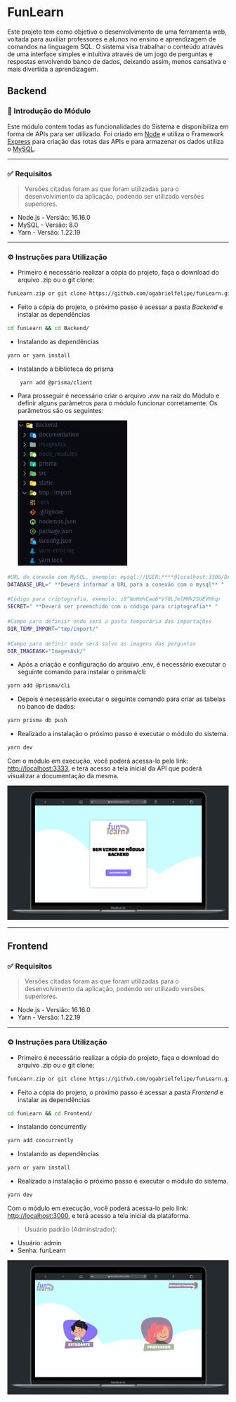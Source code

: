 # FunLearn
    
Este projeto tem como objetivo o desenvolvimento de uma ferramenta web, voltada para auxiliar professores e alunos no ensino e aprendizagem de comandos na linguagem SQL. O sistema visa trabalhar o conteúdo através de uma interface simples e intuitiva através de um jogo de perguntas e respostas envolvendo banco de dados, deixando assim, menos cansativa e mais divertida a aprendizagem.


## Backend

### 📄 Introdução do Módulo

Este módulo contem todas as funcionalidades do Sistema e disponibiliza em forma de APIs para ser utilizado. Foi criado em [Node](https://nodejs.org/en/) e utiliza o Framework [Express](http://expressjs.com/) para criação das rotas das APIs e para armazenar os dados utiliza o [MySQL](https://www.mysql.com/).

---

### ✅ Requisitos

> Versões citadas foram as que foram utilizadas para o desenvolvimento da aplicação, podendo ser utilizado versões superiores.
> 
- Node.js - Versião: 16.16.0
- MySQL - Versão: 8.0
- Yarn - Versão: 1.22.19

---

### ⚙ Instruções para Utilização

- Primeiro é necessário realizar a cópia do projeto, faça o download do arquivo .zip ou o git clone:

```bash
funLearn.zip or git clone https://github.com/ogabrielfelipe/funLearn.git
```

- Feito a cópia do projeto, o próximo passo é acessar a pasta *Backend*  e instalar as dependências

```bash
cd funLearn && cd Backend/
```

- Instalando as dependências

```bash
yarn or yarn install
```

- Instalando a biblioteca do prisma
```
    yarn add @prisma/client
```

- Para prosseguir é necessário criar o arquivo *.env* na raiz do Módulo e definir alguns parâmetros para o módulo funcionar corretamente. Os parâmetros são os seguintes:
    
    ![organizacao_dir](Backend/static/organizacao_dir.png)
    

```bash
#URL de conexão com MySQL, exemplo: mysql://USER:****@localhost:3306/DATABASE
DATABASE_URL=" **Deverá informar a URL para a conexão com o mysql** "

#Código para criptografia, exemplo: i8^NoHm%Cao6*Vf0LJmlMHk2SUEVHhqr
SECRET=" **Deverá ser preenchido com o código para criptografia** "

#Campo para definiir onde será a pasta temporária das importações
DIR_TEMP_IMPORT="tmp/import/"

#Campo para definir onde será salvo as imagens das perguntas
DIR_IMAGEASK="ImagesAsk/"
```

- Após a criação e configuração do arquivo .env, é necessário executar o seguinte comando para instalar o prisma/cli:

```bash
yarn add @prisma/cli
```

- Depois é necessário executar o seguinte comando para criar as tabelas no banco de dados:

```bash
yarn prisma db push
```

- Realizado a instalação o próximo passo é executar o módulo do sistema.

```bash
yarn dev
```

Com o módulo em execução, você poderá acessa-lo pelo link: [http://localhost:3333](http://localhost:3333/), e terá acesso a tela inicial da API que poderá visualizar a documentação da mesma.

![demo_initial](Backend/static/demo_initial.png)


---

## Frontend


### ✅ Requisitos

> Versões citadas foram as que foram utilizadas para o desenvolvimento da aplicação, podendo ser utilizado versões superiores.
> 
- Node.js - Versião: 16.16.0
- Yarn - Versão: 1.22.19

---

### ⚙ Instruções para Utilização

- Primeiro é necessário realizar a cópia do projeto, faça o download do arquivo .zip ou o git clone:

```bash
funLearn.zip or git clone https://github.com/ogabrielfelipe/funLearn.git
```

- Feito a cópia do projeto, o próximo passo é acessar a pasta *Frontend*  e instalar as dependências

```bash
cd funLearn && cd Frontend/
```

- Instalando concurrently

```bash
yarn add concurrently
```

- Instalando as dependências

```bash
yarn or yarn install
```

- Realizado a instalação o próximo passo é executar o módulo do sistema.

```bash
yarn dev
```

Com o módulo em execução, você poderá acessa-lo pelo link: [http://localhost:3000](http://localhost:3000/), e terá acesso a tela inicial da plataforma.

> Usuário padrão (Adminstrador):
- Usuário: admin
- Senha: funLearn

![demo_inital_frontend](frontend/public/FrontEnd.png)
